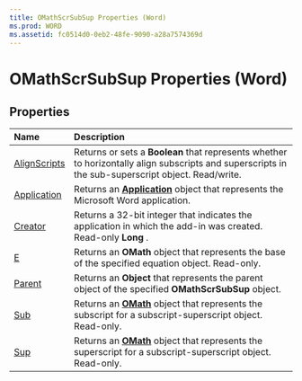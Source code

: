 ```yaml
---
title: OMathScrSubSup Properties (Word)
ms.prod: WORD
ms.assetid: fc0514d0-0eb2-48fe-9090-a28a7574369d
---
```



# OMathScrSubSup Properties (Word)

## Properties



|**Name**|**Description**|
|:-----|:-----|
|[AlignScripts](omathscrsubsup-alignscripts-property-word.md)|Returns or sets a  **Boolean** that represents whether to horizontally align subscripts and superscripts in the sub-superscript object. Read/write.|
|[Application](omathscrsubsup-application-property-word.md)|Returns an  **[Application](application-object-word.md)** object that represents the Microsoft Word application.|
|[Creator](omathscrsubsup-creator-property-word.md)|Returns a 32-bit integer that indicates the application in which the add-in was created. Read-only  **Long** .|
|[E](omathscrsubsup-e-property-word.md)|Returns an  **OMath** object that represents the base of the specified equation object. Read-only.|
|[Parent](omathscrsubsup-parent-property-word.md)|Returns an  **Object** that represents the parent object of the specified **OMathScrSubSup** object.|
|[Sub](omathscrsubsup-sub-property-word.md)|Returns an  **[OMath](omath-object-word.md)** object that represents the subscript for a subscript-superscript object. Read-only.|
|[Sup](omathscrsubsup-sup-property-word.md)|Returns an  **[OMath](omath-object-word.md)** object that represents the superscript for a subscript-superscript object. Read-only.|

